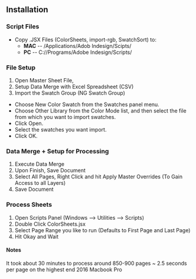 ## Installation
### Script Files

- Copy .JSX Files (ColorSheets, import-rgb, SwatchSort) to:
  -  __MAC__
    -- /Applications/Adob Indesign/Scipts/
  - __PC__
    --  C://Programs/Adobe Indesign/Scripts/

### File Setup
1. Open Master Sheet File, 
2. Setup Data Merge with Excel Spreadsheet (CSV) 
3. Import the Swatch Group (NG Swatch Group)
- Choose New Color Swatch from the Swatches panel menu.
- Choose Other Library from the Color Mode list, and then select the file from which you want to import swatches.
- Click Open.
- Select the swatches you want import.
 - Click OK.

### Data Merge + Setup for Processing
1. Execute Data Merge
2. Upon Finish, Save Document
3. Select All Pages, Right Click and hit Apply Master Overrides (To Gain Access to all Layers)
4. Save Document

### Process Sheets
1. Open Scripts Panel (Windows --> Utilities --> Scripts)
2. Double Click ColorSheets.jsx
3. Select Page Range you like to run (Defaults to First Page and Last Page)
4. Hit Okay and Wait

#### Notes
It took about 30 minutes to process around 850-900 pages ~ 2.5 seconds per page on the highest end 2016 Macbook Pro


